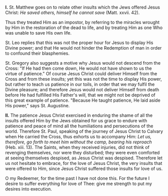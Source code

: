 
**I\.** St. Matthew goes on to relate other insults which the Jews offered Jesus Christ: *He saved others, himself he cannot save* (Matt. xxvii. 42).

Thus they treated Him as an impostor, by referring to the miracles wrought by Him in the restoration of the dead to life, and by treating Him as one Who was unable to save His own life.

St. Leo replies that this was not the proper hour for Jesus to display His Divine power; and that He would not hinder the Redemption of man in order to confound their blasphemies.

St. Gregory also suggests a motive why Jesus would not descend from the Cross: \"If He had then come down, He would not have shown to us the virtue of patience.\" Of course Jesus Christ could deliver Himself from the Cross and from these insults; yet this was not the time to display His power, but rather to teach us patience in our toils, in order that we may fulfil the Divine pleasure; and therefore Jesus would not deliver Himself from death before He had fulfilled His Father\'s will, that we might not be deprived of this great example of patience. \"Because He taught patience, He laid aside His power,\" says St. Augustine.

**II\.** The patience Jesus Christ exercised in enduring the shame of all the insults offered Him by the Jews obtained for us grace to endure with patience and peace of mind all the humiliations and persecutions of the world. Therefore St. Paul, speaking of the journey of Jesus Christ to Calvary when He carried the Cross, thus exhorts us to accompany Him: *Let us, therefore, go forth to meet him without the camp, bearing his reproach* (Heb. xiii. 13). The Saints, when they received injuries, did not think of revenging themselves, nor were they disturbed; they were even comforted at seeing themselves despised, as Jesus Christ was despised. Therefore let us not hesitate to embrace, for the love of Jesus Christ, the very insults that were offered to Him, since Jesus Christ suffered those insults for love of us.

O my Redeemer, for the time past I have not done this. For the future I desire to suffer everything for love of Thee: give me strength to put my desires into execution.

